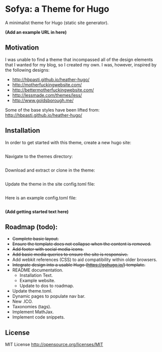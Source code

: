 # Sofya: a Theme for Hugo

A minimalist theme for Hugo (static site generator).

**(Add an example URL in here)**

## Motivation

I was unable to find a theme that incompassed all of the design elements that I wanted for my blog, so I created my own. I was, however, inspired by the following designs:

* http://hbpasti.github.io/heather-hugo/
* http://motherfuckingwebsite.com/
* http://bettermotherfuckingwebsite.com/
* http://lessmade.com/themes/less/
* http://www.goldsborough.me/

Some of the base styles have been lifted from: http://hbpasti.github.io/heather-hugo/

## Installation

In order to get started with this theme, create a new hugo site:

  ```hugo new site helloworld
  ```

Navigate to the themes directory:

  ```cd helloworld/themes
  ```

Download and extract or clone in the theme:

  ```git clone https://github.com/jonathondilworth/sofya.git
  ```

Update the theme in the site config.toml file:

  ```theme = "sofya"
  ```

Here is an example config.toml file:

  ```<<INSERT EXAMPLE FILE HERE>>
  ```

**(Add getting started text here)**

## Roadmap (todo):
* ~~Complete basic layout.~~
* ~~Ensure the template does not collapse when the content is removed.~~
* ~~Add footer with social media icons.~~
* ~~Add basic media queries to ensure the site is responsive.~~
* Add webkit references (CSS) to aid compatibility within older browsers.
* ~~Integrate design into a usable Hugo (https://gohugo.io/) template.~~
* README documentation.
  * Installation Text.
  * Example website.
  * Update to dos to roadmap.
* Update theme.toml.
* Dynamic pages to populate nav bar.
* New .ICO.
* Taxonomies (tags).
* Implement MathJax.
* Implement code snippets.

## License

MIT License http://opensource.org/licenses/MIT